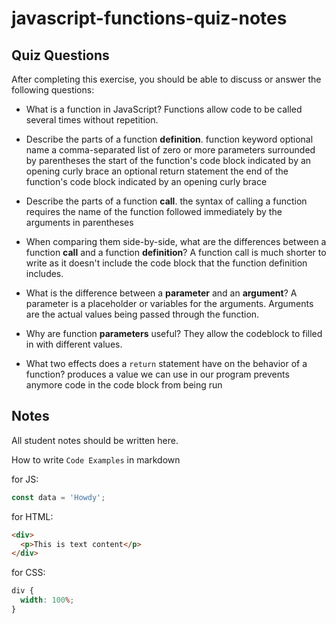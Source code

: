 # javascript-functions-quiz-notes

## Quiz Questions

After completing this exercise, you should be able to discuss or answer the following questions:

- What is a function in JavaScript?
  Functions allow code to be called several times without repetition.

- Describe the parts of a function **definition**.
  function keyword
  optional name
  a comma-separated list of zero or more parameters surrounded by parentheses
  the start of the function's code block indicated by an opening curly brace
  an optional return statement
  the end of the function's code block indicated by an opening curly brace

- Describe the parts of a function **call**.
  the syntax of calling a function requires the name of the function followed immediately by the arguments in parentheses

- When comparing them side-by-side, what are the differences between a function **call** and a function **definition**?
  A function call is much shorter to write as it doesn't include the code block that the function definition includes.

- What is the difference between a **parameter** and an **argument**?
  A parameter is a placeholder or variables for the arguments. Arguments are the actual values being passed through the function.

- Why are function **parameters** useful?
  They allow the codeblock to filled in with different values.

- What two effects does a `return` statement have on the behavior of a function?
  produces a value we can use in our program
  prevents anymore code in the code block from being run

## Notes

All student notes should be written here.

How to write `Code Examples` in markdown

for JS:

```javascript
const data = 'Howdy';
```

for HTML:

```html
<div>
  <p>This is text content</p>
</div>
```

for CSS:

```css
div {
  width: 100%;
}
```
